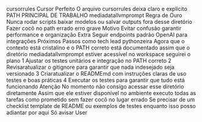 cursorrules
Cursor
Perfeito
O arquivo cursorrules deixa claro e explícito
 PATH PRINCIPAL DE TRABALHO
mediadatallvmprompt
 Regra de Ouro
Nunca rodar scripts baixar modelos ou salvar outputs fora desse diretório
Fazer cocô no path errado  erro grave 
 Motivo
Evitar confusão garantir performance e organização
 Extra
Seguir endpoints padrão OpenAI para integrações
 Próximos Passos como tech lead pythonzeira
Agora que o contexto está cristalino e o PATH correto está documentado assim que o diretório mediadatallvmprompt estiver acessível no workspace seguirei o plano
1 Ajustar os testes unitários e integração no PATH correto
2 Revisaratualizar o gitignore para garantir que nada indesejado seja versionado
3 Criaratualizar o READMEmd com instruções claras de uso testes e boas práticas
4 Executar os testes para garantir que tudo está funcionando
Atenção
No momento não consigo acessar esse diretório diretamente
Assim que ele estiver disponível no ambiente executo todas as tarefas como prometido  sem fazer cocô no lugar errado 
Se precisar de um checklist template de README ou exemplos de testes enquanto isso posso adiantar por aqui
Só avisar
User